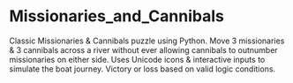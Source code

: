 # Missionaries_and_Cannibals
Classic Missionaries &amp; Cannibals puzzle using Python. Move 3 missionaries &amp; 3 cannibals across a river without ever allowing cannibals to outnumber missionaries on either side. Uses Unicode icons &amp; interactive inputs to simulate the boat journey. Victory or loss based on valid logic conditions.
